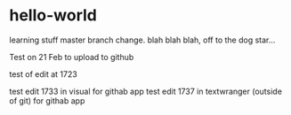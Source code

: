 # hello-world
learning stuff
master branch change.
blah blah blah, off to the dog star...

Test on 21 Feb to upload to github

test of edit at 1723

test edit 1733 in visual for githab app
test edit 1737 in textwranger (outside of git) for githab app
